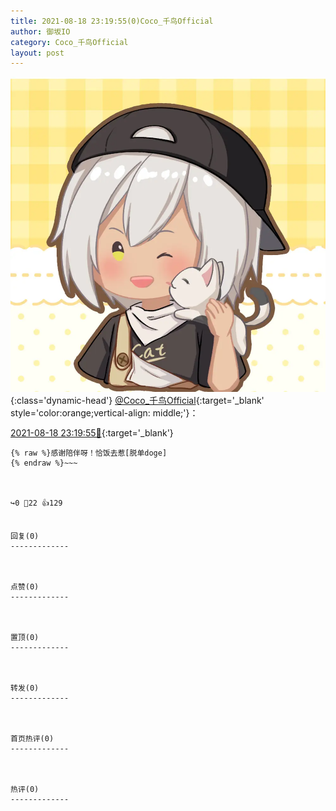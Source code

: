 ```yaml
---
title: 2021-08-18 23:19:55(0)Coco_千鸟Official
author: 御坂IO
category: Coco_千鸟Official
layout: post
---
```


![img](/images/85e485bc0dbd0cde4d15f24d7cffe9704618ad10.jpg){:class='dynamic-head'}
[@Coco_千鸟Official](https://space.bilibili.com/1891728206/dynamic){:target='_blank' style='color:orange;vertical-align: middle;'}：

[2021-08-18 23:19:55🔗](https://t.bilibili.com/560328283913915749){:target='_blank'}

~~~
{% raw %}感谢陪伴呀！恰饭去惹[脱单doge]
{% endraw %}~~~



↪️0 💬22 👍129


回复(0)
-------------



点赞(0)
-------------



置顶(0)
-------------



转发(0)
-------------



首页热评(0)
-------------



热评(0)
-------------



